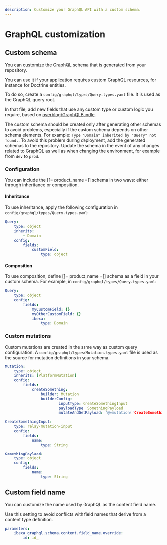 ```yaml
---
description: Customize your GraphQL API with a custom schema.
---
```


# GraphQL customization

## Custom schema

You can customize the GraphQL schema that is generated from your repository.

You can use it if your application requires custom GraphQL resources, for instance for Doctrine entities.

To do so, create a `config/graphql/types/Query.types.yaml` file. It is used as the GraphQL query root.

In that file, add new fields that use any custom type or custom logic you require, based
on [overblog/GraphQLBundle](https://github.com/overblog/GraphQLBundle).

The custom schema should be created only after generating other schemas to avoid problems, especially if the custom schema depends on other schema elements. For example:
`Type "Domain" inherited by "Query" not found.`.
To avoid this problem during deployment, add the generated schemas to the repository.
Update the schema in the event of any changes related to GraphQL as well as when changing the environment, for example from `dev` to `prod`.
### Configuration

You can include the [[= product_name =]] schema in two ways: either through inheritance or composition.

#### Inheritance

To use inheritance, apply the following configuration in `config/graphql/types/Query.types.yaml`:

``` yaml
Query:
    type: object
    inherits:
        - Domain
    config:
        fields:
            customField:
                type: object
```

#### Composition

To use composition, define [[= product_name =]] schema as a field in your custom schema.
For example, in `config/graphql/types/Query.types.yaml`:

``` yaml
Query:
    type: object
    config:
        fields:
            myCustomField: {}
            myOtherCustomField: {}
            ibexa:
                type: Domain
```

### Custom mutations

Custom mutations are created in the same way as custom query configuration.
A `config/graphql/types/Mutation.types.yaml` file is used as the source for mutation definitions in your schema.

``` yaml
Mutation:
    type: object
    inherits: [PlatformMutation]
    config:
        fields:
            createSomething:
                builder: Mutation
                builderConfig:
                        inputType: CreateSomethingInput
                        payloadType: SomethingPayload
                        mutateAndGetPayload: '@=mutation('CreateSomething', [value])'

CreateSomethingInput:
    type: relay-mutation-input
    config:
        fields:
            name:
                type: String

SomethingPayload:
    type: object
    config:
        fields:
            name:
                type: String

```

## Custom field name

You can customize the name used by GraphQL as the content field name.

Use this setting to avoid conflicts with field names that derive from a content type definition.

``` yaml
parameters:
    ibexa_graphql.schema.content.field_name.override:
        id: id_
```
